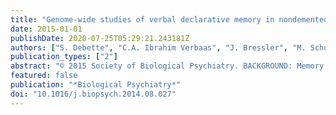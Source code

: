 ```yaml
---
title: "Genome-wide studies of verbal declarative memory in nondemented older people: The Cohorts for Heart and Aging Research in Genomic Epidemiology Consortium"
date: 2015-01-01
publishDate: 2020-07-25T05:29:21.243181Z
authors: ["S. Debette", "C.A. Ibrahim Verbaas", "J. Bressler", "M. Schuur", "A. Smith", "J.C. Bis", "G. Davies", "C. Wolf", "V. Gudnason", "L.B. Chibnik", "Q. Yang", "A.L. DeStefano", "D.J.F. De Quervain", "V. Srikanth", "J. Lahti", "H.J. Grabe", "J.A. Smith", "L. Priebe", "L. Yu", "N. Karbalai", "C. Hayward", "J.F. Wilson", "H. Campbell", "K. Petrovic", "M. Fornage", "G. Chauhan", "R. Yeo", "R. Boxall", "J. Becker", "O. Stegle", "K.A. Mather", "V. Chouraki", "Q. Sun", "L.M. Rose", "S. Resnick", "C. Oldmeadow", "M. Kirin", "A.F. Wright", "M.K. Jonsdottir", "R. Au", "A. Becker", "N. Amin", "M.A. Nalls", "S.T. Turner", "S.L.R. Kardia", "B. Oostra", "G. Windham", "L.H. Coker", "W. Zhao", "D.S. Knopman", "G. Heiss", "M.E. Griswold", "R.F. Gottesman", "V. Vitart", "N.D. Hastie", "L. Zgaga", "I. Rudan", "O. Polasek", "E.G. Holliday", "P. Schofield", "S.H. Choi", "T. Tanaka", "Y. An", "R.T. Perry", "R.E. Kennedy", "M.M. Sale", "J. Wang", "V.G. Wadley", "D.C. Liewald", "P.M. Ridker", "A.J. Gow", "A. Pattie", "J.M. Starr", "D. Porteous", "X. Liu", "R. Thomson", "N.J. Armstrong", "G. Eiriksdottir", "A.A. Assareh", "N.A. Kochan", "E. Widen", "A. Palotie", "Y.C. Hsieh", "J.G. Eriksson", "C. Vogler", "J.C. Van Swieten", "J.M. Shulman", "A. Beiser", "J. Rotter", "C.O. Schmidt", "W. Hoffmann", "M.M. Nöthen", "L. Ferrucci", "J. Attia", "A.G. Uitterlinden", "P. Amouyel", "J.F. Dartigues", "H. Amieva", "K. Räikkönen", "M. Garcia"]
publication_types: ["2"]
abstract: "© 2015 Society of Biological Psychiatry. BACKGROUND: Memory performance in older persons can reflect genetic influences on cognitive function and dementing processes. We aimed to identify genetic contributions to verbal declarative memory in a community setting. METHODS: We conducted genome-wide association studies for paragraph or word list delayed recall in 19 cohorts from the Cohorts for Heart and Aging Research in Genomic Epidemiology consortium, comprising 29,076 dementia- and stroke-free individuals of European descent, aged ≥45 years. Replication of suggestive associations (p textless 5 × 10-6) was sought in 10,617 participants of European descent, 3811 African-Americans, and 1561 young adults. RESULTS: rs4420638, near APOE, was associated with poorer delayed recall performance in discovery (p = 5.57 × 10-10) and replication cohorts (p = 5.65 × 10-8). This association was stronger for paragraph than word list delayed recall and in the oldest persons. Two associations with specific tests, in subsets of the total sample, reached genome-wide significance in combined analyses of discovery and replication (rs11074779 [HS3ST4], p = 3.11 × 10-8, and rs6813517 [SPOCK3], p = 2.58 × 10-8) near genes involved in immune response. A genetic score combining 58 independent suggestive memory risk variants was associated with increasing Alzheimer disease pathology in 725 autopsy samples. Association of memory risk loci with gene expression in 138 human hippocampus samples showed cis-associations with WDR48 and CLDN5, both related to ubiquitin metabolism. CONCLUSIONS: This largest study to date exploring the genetics of memory function in ∼40,000 older individuals revealed genome-wide associations and suggested an involvement of immune and ubiquitin pathways."
featured: false
publication: "*Biological Psychiatry*"
doi: "10.1016/j.biopsych.2014.08.027"
---
```


